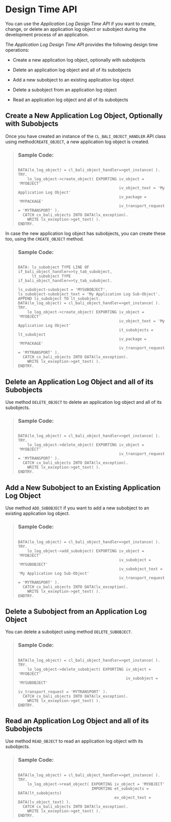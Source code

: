 <!-- loio0bc1e5fd5c89424fa0dbad617b4c5e63 -->

# Design Time API

You can use the *Application Log Design Time API* if you want to create, change, or delete an application log object or subobject during the development process of an application.

The *Application Log Design Time API* provides the following design time operations:

-   Create a new application log object, optionally with subobjects

-   Delete an application log object and all of its subobjects

-   Add a new subobject to an existing application log object

-   Delete a subobject from an application log object

-   Read an application log object and all of its subobjects




<a name="loio0bc1e5fd5c89424fa0dbad617b4c5e63__section_ovl_n3s_wlb"/>

## Create a New Application Log Object, Optionally with Subobjects

Once you have created an instance of the `CL_BALI_OBJECT_HANDLER` API class using method`CREATE_OBJECT`, a new application log object is created.

> ### Sample Code:  
> ```
> 
> DATA(lo_log_object) = cl_bali_object_handler=>get_instance( ).
> TRY.
>     lo_log_object->create_object( EXPORTING iv_object = 'MYOBJECT'
>                                             iv_object_text = 'My Application Log Object'
>                                             iv_package = 'MYPACKAGE'
>                                             iv_transport_request = 'MYTRANSPORT' ).
>   CATCH cx_bali_objects INTO DATA(lx_exception).
>     WRITE lx_exception->get_text( ).
> ENDTRY.
> ```

In case the new application log object has subobjects, you can create these too, using the `CREATE_OBJECT` method.

> ### Sample Code:  
> ```
> 
> DATA: ls_subobject TYPE LINE OF if_bali_object_handler=>ty_tab_subobject,
>       lt_subobject TYPE if_bali_object_handler=>ty_tab_subobject.
> 
> ls_subobject-subobject = 'MYSUBOBJECT'.
> ls_subobject-subobject_text = 'My Application Log Sub-Object'.
> APPEND ls_subobject TO lt_subobject.
> DATA(lo_log_object) = cl_bali_object_handler=>get_instance( ).
> TRY.
>     lo_log_object->create_object( EXPORTING iv_object = 'MYOBJECT'
>                                             iv_object_text = 'My Application Log Object'
>                                             it_subobjects = lt_subobject
>                                             iv_package = 'MYPACKAGE'
>                                             iv_transport_request = 'MYTRANSPORT' ).
>   CATCH cx_bali_objects INTO DATA(lx_exception).
>     WRITE lx_exception->get_text( ).
> ENDTRY.
> ```



<a name="loio0bc1e5fd5c89424fa0dbad617b4c5e63__section_bxr_2js_wlb"/>

## Delete an Application Log Object and all of its Subobjects

Use method `DELETE_OBJECT` to delete an application log object and all of its subobjects.

> ### Sample Code:  
> ```
> 
> DATA(lo_log_object) = cl_bali_object_handler=>get_instance( ).
> TRY.
>     lo_log_object->delete_object( EXPORTING iv_object = 'MYOBJECT'
>                                             iv_transport_request = 'MYTRANSPORT' ).
>   CATCH cx_bali_objects INTO DATA(lx_exception).
>     WRITE lx_exception->get_text( ).
> ENDTRY.
> ```



<a name="loio0bc1e5fd5c89424fa0dbad617b4c5e63__section_ncv_mjs_wlb"/>

## Add a New Subobject to an Existing Application Log Object

Use method `ADD_SUBOBJECT` if you want to add a new subobject to an existing application log object.

> ### Sample Code:  
> ```
> 
> DATA(lo_log_object) = cl_bali_object_handler=>get_instance( ).
> TRY.
>     lo_log_object->add_subobject( EXPORTING iv_object = 'MYOBJECT'
>                                             iv_subobject = 'MYSUBOBJECT'
>                                             iv_subobject_text = 'My Application Log Sub-Object'
>                                             iv_transport_request = 'MYTRANSPORT' ).
>   CATCH cx_bali_objects INTO DATA(lx_exception).
>     WRITE lx_exception->get_text( ).
> ENDTRY.
> ```



<a name="loio0bc1e5fd5c89424fa0dbad617b4c5e63__section_wmt_tjs_wlb"/>

## Delete a Subobject from an Application Log Object

You can delete a subobject using method `DELETE_SUBOBJECT`.

> ### Sample Code:  
> ```
> 
> DATA(lo_log_object) = cl_bali_object_handler=>get_instance( ).
> TRY.
>     lo_log_object->delete_subobject( EXPORTING iv_object = 'MYOBJECT'
>                                                iv_subobject = 'MYSUBOBJECT'
>                                                iv_transport_request = 'MYTRANSPORT' ).
>   CATCH cx_bali_objects INTO DATA(lx_exception).
>     WRITE lx_exception->get_text( ).
> ENDTRY.
> ```



<a name="loio0bc1e5fd5c89424fa0dbad617b4c5e63__section_ap2_zjs_wlb"/>

## Read an Application Log Object and all of its Subobjects

Use method `READ_OBJECT` to read an application log object with its subobjects.

> ### Sample Code:  
> ```
> 
> DATA(lo_log_object) = cl_bali_object_handler=>get_instance( ).
> TRY.
>     lo_log_object->read_object( EXPORTING iv_object = 'MYOBJECT'
>                                 IMPORTING et_subobjects = DATA(lt_subobjects)
>                                           ev_object_text = DATA(lv_object_text) ).
>   CATCH cx_bali_objects INTO DATA(lx_exception).
>     WRITE lx_exception->get_text( ).
> ENDTRY.
> ```

